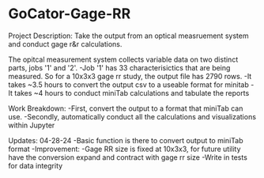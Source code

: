 # GoCator-Gage-RR
Project Description:
Take the output from an optical measruement system and conduct gage r&r calculations.

The opitcal measurement system collects variable data on two distinct parts, jobs '1' and '2'.
-Job '1' has 33 characterisictics that are being measured. So for a 10x3x3 gage rr study, the output file has 2790 rows.
  -It takes ~3.5 hours to convert the output csv to a useable format for minitab
  -It takes ~4 hours to conduct miniTab calculations and tabulate the reports

Work Breakdown:
-First, convert the output to a format that miniTab can use.
-Secondly, automatically conduct all the calculations and visualizations within Jupyter 

Updates:
04-28-24
-Basic function is there to convert output to miniTab format
  -Improvement:
    -Gage RR size is fixed at 10x3x3, for future utility have the conversion expand and contract with gage rr size
    -Write in tests for data integrity
